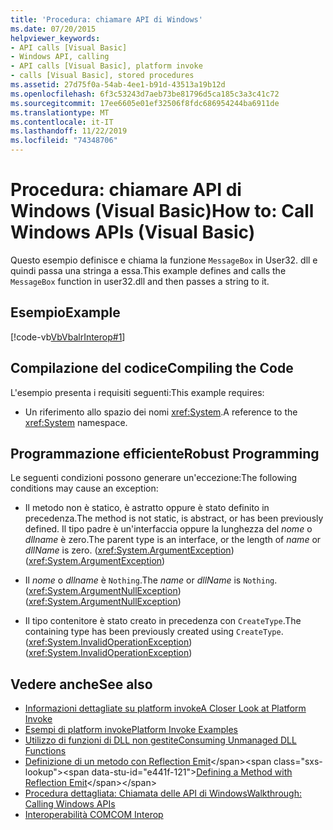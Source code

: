 ```yaml
---
title: 'Procedura: chiamare API di Windows'
ms.date: 07/20/2015
helpviewer_keywords:
- API calls [Visual Basic]
- Windows API, calling
- API calls [Visual Basic], platform invoke
- calls [Visual Basic], stored procedures
ms.assetid: 27d75f0a-54ab-4ee1-b91d-43513a19b12d
ms.openlocfilehash: 6f3c53243d7aeb73be81796d5ca185c3a3c41c72
ms.sourcegitcommit: 17ee6605e01ef32506f8fdc686954244ba6911de
ms.translationtype: MT
ms.contentlocale: it-IT
ms.lasthandoff: 11/22/2019
ms.locfileid: "74348706"
---
```

# <a name="how-to-call-windows-apis-visual-basic"></a><span data-ttu-id="e441f-102">Procedura: chiamare API di Windows (Visual Basic)</span><span class="sxs-lookup"><span data-stu-id="e441f-102">How to: Call Windows APIs (Visual Basic)</span></span>
<span data-ttu-id="e441f-103">Questo esempio definisce e chiama la funzione `MessageBox` in User32. dll e quindi passa una stringa a essa.</span><span class="sxs-lookup"><span data-stu-id="e441f-103">This example defines and calls the `MessageBox` function in user32.dll and then passes a string to it.</span></span>  
  
## <a name="example"></a><span data-ttu-id="e441f-104">Esempio</span><span class="sxs-lookup"><span data-stu-id="e441f-104">Example</span></span>  
 [!code-vb[VbVbalrInterop#1](~/samples/snippets/visualbasic/VS_Snippets_VBCSharp/VbVbalrInterop/VB/Class1.vb#1)]  
  
## <a name="compiling-the-code"></a><span data-ttu-id="e441f-105">Compilazione del codice</span><span class="sxs-lookup"><span data-stu-id="e441f-105">Compiling the Code</span></span>  
 <span data-ttu-id="e441f-106">L'esempio presenta i requisiti seguenti:</span><span class="sxs-lookup"><span data-stu-id="e441f-106">This example requires:</span></span>  
  
- <span data-ttu-id="e441f-107">Un riferimento allo spazio dei nomi <xref:System>.</span><span class="sxs-lookup"><span data-stu-id="e441f-107">A reference to the <xref:System> namespace.</span></span>  
  
## <a name="robust-programming"></a><span data-ttu-id="e441f-108">Programmazione efficiente</span><span class="sxs-lookup"><span data-stu-id="e441f-108">Robust Programming</span></span>  
 <span data-ttu-id="e441f-109">Le seguenti condizioni possono generare un'eccezione:</span><span class="sxs-lookup"><span data-stu-id="e441f-109">The following conditions may cause an exception:</span></span>  
  
- <span data-ttu-id="e441f-110">Il metodo non è statico, è astratto oppure è stato definito in precedenza.</span><span class="sxs-lookup"><span data-stu-id="e441f-110">The method is not static, is abstract, or has been previously defined.</span></span> <span data-ttu-id="e441f-111">Il tipo padre è un'interfaccia oppure la lunghezza del *nome* o *dllname* è zero.</span><span class="sxs-lookup"><span data-stu-id="e441f-111">The parent type is an interface, or the length of *name* or *dllName* is zero.</span></span> <span data-ttu-id="e441f-112">(<xref:System.ArgumentException>)</span><span class="sxs-lookup"><span data-stu-id="e441f-112">(<xref:System.ArgumentException>)</span></span>  
  
- <span data-ttu-id="e441f-113">Il *nome* o *dllname* è `Nothing`.</span><span class="sxs-lookup"><span data-stu-id="e441f-113">The *name* or *dllName* is `Nothing`.</span></span> <span data-ttu-id="e441f-114">(<xref:System.ArgumentNullException>)</span><span class="sxs-lookup"><span data-stu-id="e441f-114">(<xref:System.ArgumentNullException>)</span></span>  
  
- <span data-ttu-id="e441f-115">Il tipo contenitore è stato creato in precedenza con `CreateType`.</span><span class="sxs-lookup"><span data-stu-id="e441f-115">The containing type has been previously created using `CreateType`.</span></span> <span data-ttu-id="e441f-116">(<xref:System.InvalidOperationException>)</span><span class="sxs-lookup"><span data-stu-id="e441f-116">(<xref:System.InvalidOperationException>)</span></span>  
  
## <a name="see-also"></a><span data-ttu-id="e441f-117">Vedere anche</span><span class="sxs-lookup"><span data-stu-id="e441f-117">See also</span></span>

- [<span data-ttu-id="e441f-118">Informazioni dettagliate su platform invoke</span><span class="sxs-lookup"><span data-stu-id="e441f-118">A Closer Look at Platform Invoke</span></span>](../../../framework/interop/consuming-unmanaged-dll-functions.md#a-closer-look-at-platform-invoke)
- [<span data-ttu-id="e441f-119">Esempi di platform invoke</span><span class="sxs-lookup"><span data-stu-id="e441f-119">Platform Invoke Examples</span></span>](../../../framework/interop/platform-invoke-examples.md)
- [<span data-ttu-id="e441f-120">Utilizzo di funzioni di DLL non gestite</span><span class="sxs-lookup"><span data-stu-id="e441f-120">Consuming Unmanaged DLL Functions</span></span>](../../../framework/interop/consuming-unmanaged-dll-functions.md)
- <span data-ttu-id="e441f-121">[Definizione di un metodo con Reflection Emit](https://docs.microsoft.com/previous-versions/dotnet/netframework-4.0/w63y4d4f(v=vs.100))</span><span class="sxs-lookup"><span data-stu-id="e441f-121">[Defining a Method with Reflection Emit](https://docs.microsoft.com/previous-versions/dotnet/netframework-4.0/w63y4d4f(v=vs.100))</span></span>
- [<span data-ttu-id="e441f-122">Procedura dettagliata: Chiamata delle API di Windows</span><span class="sxs-lookup"><span data-stu-id="e441f-122">Walkthrough: Calling Windows APIs</span></span>](../../../visual-basic/programming-guide/com-interop/walkthrough-calling-windows-apis.md)
- [<span data-ttu-id="e441f-123">Interoperabilità COM</span><span class="sxs-lookup"><span data-stu-id="e441f-123">COM Interop</span></span>](../../../visual-basic/programming-guide/com-interop/index.md)
